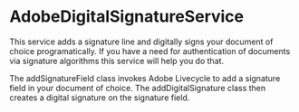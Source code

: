 # AdobeDigitalSignatureService
This service adds a signature line and digitally signs your document of choice programatically. If you have a need for authentication of documents via signature algorithms this service will help you do that. 

The addSignatureField class invokes Adobe Livecycle to add a signature field in your document of choice. 
The addDigitalSignature class then creates a digital signature on the signature field. 


